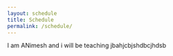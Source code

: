 ```yaml
---
layout: schedule
title: Schedule
permalink: /schedule/
---
```


I am ANimesh and i will be teaching jbahjcbjshdbcjhdsb